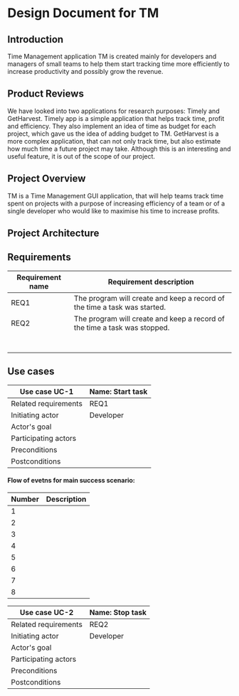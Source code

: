 # Design Document for TM 

## Introduction

Time Management application TM is created mainly for developers and managers of small teams to help them start tracking time more efficiently to increase productivity and possibly grow the revenue.

## Product Reviews

We have looked into two applications for research purposes: Timely and GetHarvest. Timely app is a simple application that helps track time, profit and efficiency. They also implement an idea of time as budget for each project, which gave us the idea of adding budget to TM.
GetHarvest is a more complex application, that can not only track time, but also estimate how much time a future project may take. Although this is an interesting and useful feature, it is out of the scope of our project.


## Project Overview

TM is a Time Management GUI application, that will help teams track time spent on projects with a purpose of increasing efficiency of a team or of a single developer who would like to maximise his time to increase profits.


## Project Architecture


## Requirements
| Requirement name | Requirement description |
|------------------|-------------------------|
|   REQ1           |  The program will create and keep a record of the time a task was started.    |
|   REQ2           |  The program will create and keep a record of the time a task was stopped.     |
|                  |                                                                  |
|                  |                                                                  |
|                  |                                                                  |
|                  |                                                                  |
|                  |                                                                  |
|                  |                                                                  |
|                  |                                                                  |

## Use cases

| Use case UC-1             | Name: Start task              |
|---------------------------|-------------------------------|
| Related requirements      | REQ1                            |
| Initiating actor          | Developer                     |
| Actor's goal              |                               |
| Participating actors      |                               |
| Preconditions             |                               |
| Postconditions            |                               |

#### Flow of evetns for main success scenario:

| Number |    Description          |
|--------|-------------------------|
| 1      |                         |
| 2      |                         |
| 3      |                         |
| 4      |                         |
| 5      |                         |
| 6      |                         |
| 7      |                         |
| 8      |                         |


| Use case UC-2             | Name: Stop task               |
|---------------------------|-------------------------------|
| Related requirements      | REQ2                          |
| Initiating actor          | Developer                     |
| Actor's goal              |                               |
| Participating actors      |                               |
| Preconditions             |                               |
| Postconditions            |                               |


